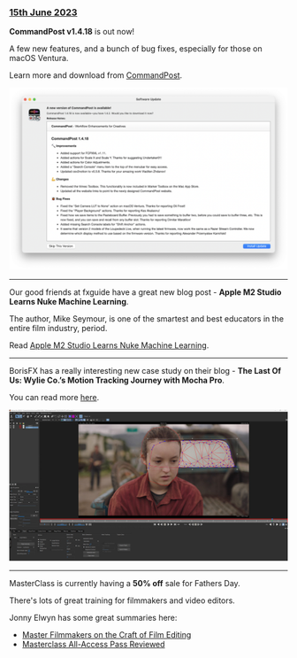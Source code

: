 ### [15th June 2023](/news/20230615)

**CommandPost v1.4.18** is out now!

A few new features, and a bunch of bug fixes, especially for those on macOS Ventura.

Learn more and download from [CommandPost](https://commandpost.io).

![](/static/commandpost-1-4-18.png)

---

Our good friends at fxguide have a great new blog post - **Apple M2 Studio Learns Nuke Machine Learning**.

The author, Mike Seymour, is one of the smartest and best educators in the entire film industry, period.

Read [Apple M2 Studio Learns Nuke Machine Learning](https://www.fxguide.com/fxfeatured/apple-m2-studio-learns-nuke-machine-learning/).

---

BorisFX has a really interesting new case study on their blog - **The Last Of Us: Wylie Co.’s Motion Tracking Journey with Mocha Pro**.

You can read more [here](https://blog.borisfx.com/the-last-of-us-wylie-co-motion-tracking-journey-with-mocha-pro).

![](/static/last-us-ellie-interface.jpeg)

---

MasterClass is currently having a **50% off** sale for Fathers Day.

There's lots of great training for filmmakers and video editors.

Jonny Elwyn has some great summaries here:

- [Master Filmmakers on the Craft of Film Editing](https://jonnyelwyn.co.uk/film-and-video-editing/master-filmmakers-on-the-craft-of-film-editing/)
- [Masterclass All-Access Pass Reviewed](https://jonnyelwyn.co.uk/film-and-video-editing/masterclass-all-access-pass-reviewed/)